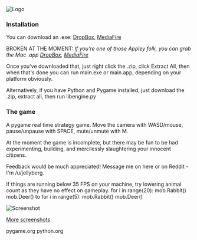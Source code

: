 ![Logo](https://i.imgur.com/prkEdUj.png)

### Installation

You can download an .exe: [DropBox](https://www.dropbox.com/s/3bm8x8i6uhnkyhs/Aedificus%201.0_win.zip),  [MediaFire](http://www.mediafire.com/download/s1c7fl8d8rnie25/Aedificus_1.0_win.zip)

BROKEN AT THE MOMENT: *If you're one of those Appley folk, you can grab the Mac .app [DropBox](https://www.dropbox.com/s/n3gxnz64xsyh0tk/Aedificus%201.0_mac.zip), [MediaFire](http://www.mediafire.com/download/c3891f0uqo06kou/Aedificus_1.0_mac.zip)*

Once you've downloaded that, just right click the .zip, click Extract All, then when that's done you can run main.exe or main.app, depending on your platform obviously.


Alternatively, if you have Python and Pygame installed, just download the .zip, extract all, then run libengine.py

### The game

A pygame real time strategy game. Move the camera with WASD/mouse, pause/unpause with SPACE, mute/unmute with M.

At the moment the game is incomplete, but there may be fun to be had experimenting, building, and mercilessly slaughtering your innocent citizens.

Feedback would be much appreciated! Message me on here or on Reddit - I'm /u/jellyberg.

If things are running below 35 FPS on your machine, try lowering animal count as they have no effect on gameplay.
		for i in range(20):
			mob.Rabbit()
			mob.Deer()
to
		for i in range(5):
			mob.Rabbit()
			mob.Deer()

![Screenshot](https://i.imgur.com/0tu0BE1.png)

[More screenshots](https://imgur.com/a/n2ktG#0)

pygame.org python.org
